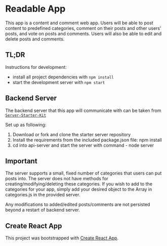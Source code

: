 # Readable App

This app is a content and comment web app. Users will be able to post content to predefined categories, comment on their posts and other users' posts, and vote on posts and comments. Users will also be able to edit and delete posts and comments.

## TL;DR

Instructions for development:

* install all project dependencies with `npm install`
* start the development server with `npm start`

## Backend Server

The backend server that this app will communicate with can be taken from
[`Server-Starter-Kit`](https://github.com/udacity/reactnd-project-readable-starter)

Set up as following:
1. Download or fork and clone the starter server repository
2. Install the requirements from the included package.json file: npm install
3. cd into api-server and start the server with command - node server

## Important
The server supports a small, fixed number of categories that users can put posts into. The server does not have methods for creating/modifying/deleting these categories. If you wish to add to the categories for your app, simply add your desired object to the Array in categories.js in the provided server.

Any modifications to added/edited posts/comments are not persisted beyond a restart of backend server.

## Create React App

This project was bootstrapped with [Create React App](https://github.com/facebookincubator/create-react-app). 
